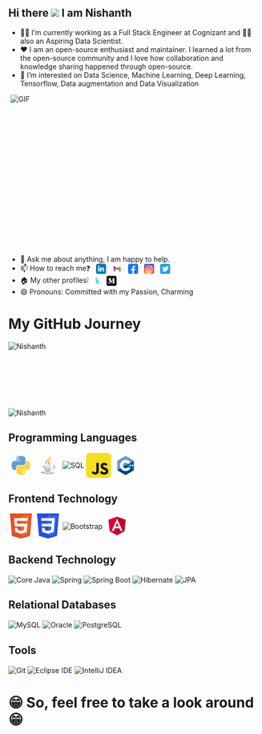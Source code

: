 ## Hi there <img src="https://camo.githubusercontent.com/e8e7b06ecf583bc040eb60e44eb5b8e0ecc5421320a92929ce21522dbc34c891/68747470733a2f2f6d656469612e67697068792e636f6d2f6d656469612f6876524a434c467a6361737252346961377a2f67697068792e676966" width="25px" data-canonical-src="https://media.giphy.com/media/hvRJCLFzcasrR4ia7z/giphy.gif" style="max-width:100%;"> I am Nishanth
<!--
**Nishk23/Nishk23** is a ✨ _special_ ✨ repository because its `README.md` (this file) appears on your GitHub profile.

Here are some ideas to get you started:
-->
- 👨‍💼 I’m currently working as a Full Stack Engineer at Cognizant and 👨‍💻 also an Aspiring Data Scientist.
- ❤️ I am an open-source enthusiast and maintainer. I learned a lot from the open-source community and I love how collaboration and knowledge sharing happened through open-source.
- 🌱 I’m interested on Data Science, Machine Learning, Deep Learning, Tensorflow, Data augmentation and Data Visualization
<img align="right" alt="GIF" src="https://github.com/abhisheknaiidu/abhisheknaiidu/raw/master/code.gif?raw=true" width="500" height="320" style="max-width:100%;">

- 💬 Ask me about anything, I am happy to help.
- 📫 How to reach me❓ &nbsp; <a href="https://www.linkedin.com/in/nishanth-narayanan-bbb12a18b/" target="blank"><img align="center" src="https://raw.githubusercontent.com/edent/SuperTinyIcons/bed6907f8e4f5cb5bb21299b9070f4d7c51098c0/images/svg/linkedin.svg" alt="Nishanth" height="20" width="20" /></a>&nbsp;&nbsp; <a href="mailto:nishanthnishk2020@gmail.com" target="blank"><img align="center" src="https://raw.githubusercontent.com/edent/SuperTinyIcons/bed6907f8e4f5cb5bb21299b9070f4d7c51098c0/images/svg/gmail.svg" alt="Nishanth" height="20" width="20" /></a>&nbsp;&nbsp; <a href="https://www.facebook.com/nishanth.narayanan.963" target="blank"><img align="center" src="https://raw.githubusercontent.com/edent/SuperTinyIcons/bed6907f8e4f5cb5bb21299b9070f4d7c51098c0/images/svg/facebook.svg" alt="Nishanth" height="20" width="20" /></a>&nbsp;&nbsp; <a href="https://www.instagram.com/nishk_dcruz/" target="blank"><img align="center" src="https://raw.githubusercontent.com/edent/SuperTinyIcons/bed6907f8e4f5cb5bb21299b9070f4d7c51098c0/images/svg/instagram.svg" alt="Nishanth" height="20" width="20" /></a>&nbsp;&nbsp; <a href="https://twitter.com/Nishant64070657" target="blank"><img align="center" src="https://raw.githubusercontent.com/edent/SuperTinyIcons/bed6907f8e4f5cb5bb21299b9070f4d7c51098c0/images/svg/twitter.svg" alt="Nishanth" height="20" width="20" /></a>
- :house: My other profiles❕ &nbsp;<a href="https://www.kaggle.com/nishanthnarayanan" target="blank"><img align="center" src="https://raw.githubusercontent.com/edent/SuperTinyIcons/bed6907f8e4f5cb5bb21299b9070f4d7c51098c0/images/svg/kaggle.svg" alt="Nishanth" height="20" width="20" /></a>&nbsp;&nbsp;<a href="https://medium.com/@nishanthnishk2020" target="blank"><img align="center" src="https://raw.githubusercontent.com/edent/SuperTinyIcons/bed6907f8e4f5cb5bb21299b9070f4d7c51098c0/images/svg/medium.svg" alt="Nishanth" height="20" width="20" /></a>
- 😄 Pronouns: Committed with my Passion, Charming
<!--- ⚡ Fun fact: ...-->

# My GitHub Journey

<center><p> 
<img align="left" src="https://github-readme-stats.vercel.app/api/top-langs/?username=Nishk23&layout=compact&theme=radical" alt="Nishanth" />
</p><br><br><br></center>
<p> <br><br><br><br>
<img src="https://github-readme-stats.vercel.app/api?username=Nishk23&show_icons=true&theme=radical" alt="Nishanth" /> 
</p>

## Programming Languages
<img align="center" src="https://raw.githubusercontent.com/edent/SuperTinyIcons/bed6907f8e4f5cb5bb21299b9070f4d7c51098c0/images/svg/python.svg" alt="Python" height="50" width="50" />&nbsp;<img align="center" src="https://raw.githubusercontent.com/edent/SuperTinyIcons/bed6907f8e4f5cb5bb21299b9070f4d7c51098c0/images/svg/java.svg" alt="Java" height="50" width="50" />&nbsp;<img align="center" src="https://cloudblogs.microsoft.com/uploads/prod/sites/32/2020/05/SQL.png" alt="SQL" height="50" width="50" />&nbsp;<img align="center" src="https://raw.githubusercontent.com/edent/SuperTinyIcons/bed6907f8e4f5cb5bb21299b9070f4d7c51098c0/images/svg/javascript.svg" alt="JavaScript" height="50" width="50" />&nbsp;<img align="center" src="https://raw.githubusercontent.com/edent/SuperTinyIcons/bed6907f8e4f5cb5bb21299b9070f4d7c51098c0/images/svg/cplusplus.svg" alt="C++" height="50" width="50" />

## Frontend Technology
<img align="center" src="https://raw.githubusercontent.com/edent/SuperTinyIcons/bed6907f8e4f5cb5bb21299b9070f4d7c51098c0/images/svg/html5.svg" alt="HTML5" height="50" width="50" />&nbsp;<img align="center" src="https://raw.githubusercontent.com/edent/SuperTinyIcons/bed6907f8e4f5cb5bb21299b9070f4d7c51098c0/images/svg/css3.svg" alt="CSS3" height="50" width="50" />&nbsp;<img align="center" src="https://getbootstrap.com/docs/5.0/assets/brand/bootstrap-logo.svg" alt="Bootstrap" height="50" width="50" />&nbsp;<img align="center" src="https://raw.githubusercontent.com/edent/SuperTinyIcons/bed6907f8e4f5cb5bb21299b9070f4d7c51098c0/images/svg/angular.svg" alt="Angular" height="50" width="50" />

## Backend Technology
<img align="center" src="https://www.mtaeducation.in/images/courses/details/corejava.png" alt="Core Java" height="50" width="60" />&nbsp;<img align="center" src="https://www.nicepng.com/png/detail/31-314820_logo-spring-spring-framework-logo-svg.png" alt="Spring" height="50" width="60" />&nbsp;<img align="center" src="https://www.javacodegeeks.com/wp-content/uploads/2018/07/SpringBoot.png" alt="Spring Boot" height="50" width="60" />&nbsp;<img align="center" src="https://upload.wikimedia.org/wikipedia/commons/thumb/2/22/Hibernate_logo_a.png/1600px-Hibernate_logo_a.png" alt="Hibernate" height="50" width="100" />&nbsp;<img align="center" src="https://miro.medium.com/max/1200/1*qRmUe3eC9rhx8WtqNATlag.png" alt="JPA" height="50" width="60" />

## Relational Databases
<img align="center" src="https://www.logo.wine/a/logo/MySQL/MySQL-Logo.wine.svg" alt="MySQL" height="80" width="80" />&nbsp;<img align="center" src="https://index.impakter.com/wp-content/uploads/2020/11/Oracle-Logo-2048x1152.png" alt="Oracle" height="50" width="60" />&nbsp;<img align="center" src="https://upload.wikimedia.org/wikipedia/commons/thumb/2/29/Postgresql_elephant.svg/440px-Postgresql_elephant.svg.png" alt="PostgreSQL" height="50" width="50" />

## Tools
<img align="center" src="https://hackthestuff.com/uploads/subCategories/logo-git.png" alt="Git" height="50" width="50" />&nbsp;<img align="center" src="https://www.eclipse.org/org/artwork/images/logo-800x188.png" alt="Eclipse IDE" height="50" width="160" />&nbsp;<img align="center" src="https://upload.wikimedia.org/wikipedia/commons/thumb/9/9c/IntelliJ_IDEA_Icon.svg/1024px-IntelliJ_IDEA_Icon.svg.png" alt="IntelliJ IDEA" height="50" width="50" />
<br/>

# 😁 So, feel free to take a look around 😁
